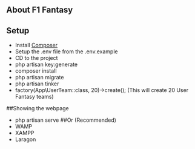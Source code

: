 ## About F1 Fantasy

## Setup
- Install [Composer](https://getcomposer.org/)
- Setup the .env file from the .env.example
- CD to the project
- php artisan key:generate
- composer install
- php artisan migrate
- php artisan tinker
- factory(App\UserTeam::class, 20)->create(); (This will create 20 User Fantasy teams)

##Showing the webpage
- php artisan serve
##Or (Recommended)
- WAMP
- XAMPP
- Laragon





